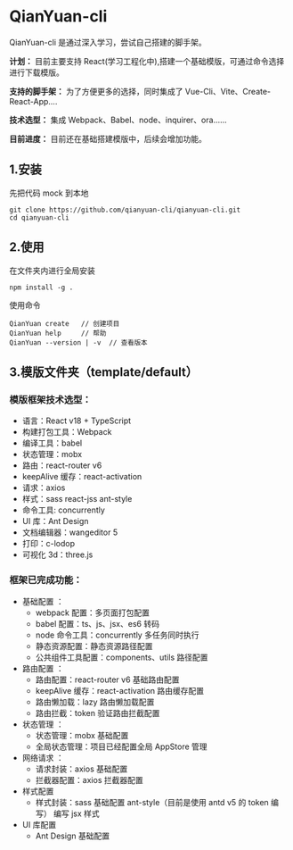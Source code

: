 # QianYuan-cli

QianYuan-cli 是通过深入学习，尝试自己搭建的脚手架。

**计划：** 目前主要支持 React(学习工程化中),搭建一个基础模版，可通过命令选择进行下载模版。

**支持的脚手架：** 为了方便更多的选择，同时集成了 Vue-Cli、Vite、Create-React-App....

**技术选型：** 集成 Webpack、Babel、node、inquirer、ora......

**目前进度：** 目前还在基础搭建模版中，后续会增加功能。

## 1.安装

先把代码 mock 到本地

```
git clone https://github.com/qianyuan-cli/qianyuan-cli.git
cd qianyuan-cli
```

## 2.使用

在文件夹内进行全局安装

```
npm install -g .
```

使用命令

```
QianYuan create   // 创建项目
QianYuan help     // 帮助
QianYuan --version | -v  // 查看版本

```

## 3.模版文件夹（template/default）

### 模版框架技术选型：

- 语言：React v18 + TypeScript
- 构建打包工具：Webpack
- 编译工具：babel
- 状态管理：mobx
- 路由：react-router v6
- keepAlive 缓存：react-activation
- 请求：axios
- 样式：sass react-jss ant-style
- 命令工具: concurrently
- UI 库：Ant Design
- 文档编辑器：wangeditor 5
- 打印：c-lodop
- 可视化 3d：three.js

### 框架已完成功能：

- 基础配置 ：
  - webpack 配置：多页面打包配置
  - babel 配置：ts、js、jsx、es6 转码
  - node 命令工具：concurrently 多任务同时执行
  - 静态资源配置：静态资源路径配置
  - 公共组件工具配置：components、utils 路径配置
- 路由配置 ：
  - 路由配置：react-router v6 基础路由配置
  - keepAlive 缓存：react-activation 路由缓存配置
  - 路由懒加载：lazy 路由懒加载配置
  - 路由拦截：token 验证路由拦截配置
- 状态管理 ：
  - 状态管理：mobx 基础配置
  - 全局状态管理：项目已经配置全局 AppStore 管理
- 网络请求 ：
  - 请求封装：axios 基础配置
  - 拦截器配置：axios 拦截器配置
- 样式配置
  - 样式封装：sass 基础配置 ant-style（目前是使用 antd v5 的 token 编写） 编写 jsx 样式
- UI 库配置
  - Ant Design 基础配置
